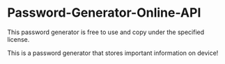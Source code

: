 # Password-Generator-Online-API

This password generator is free to use and copy under the specified license. 

This is a password generator that stores important information on device!
